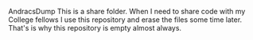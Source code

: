 AndracsDump
This is a share folder. When I need to share code with my College fellows I use this repository and erase the files some time later.
That's is why this repository is empty almost always.
